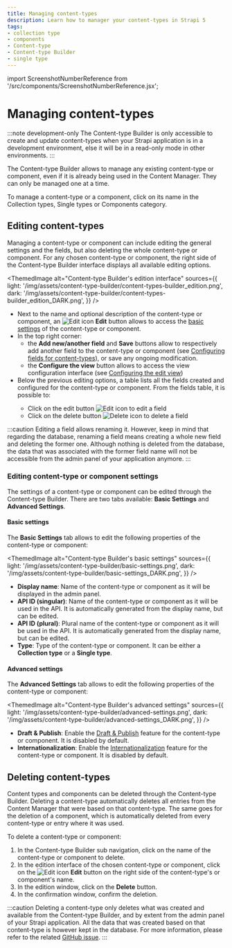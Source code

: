 ```yaml
---
title: Managing content-types
description: Learn how to manager your content-types in Strapi 5
tags:
- collection type
- components
- Content-type
- Content-type Builder
- single type
---
```


import ScreenshotNumberReference from '/src/components/ScreenshotNumberReference.jsx';

# Managing content-types

:::note development-only
The Content-type Builder is only accessible to create and update content-types when your Strapi application is in a development environment, else it will be in a read-only mode in other environments.
:::

The Content-type Builder allows to manage any existing content-type or component, even if it is already being used in the Content Manager. They can only be managed one at a time.

To manage a content-type or a component, click on its name in the Collection types, Single types or Components category.

## Editing content-types

Managing a content-type or component can include editing the general settings and the fields, but also deleting the whole content-type or component. For any chosen content-type or component, the right side of the Content-type Builder interface displays all available editing options.

<ThemedImage
  alt="Content-type Builder's edition interface"
  sources={{
    light: '/img/assets/content-type-builder/content-types-builder_edition.png',
    dark: '/img/assets/content-type-builder/content-types-builder_edition_DARK.png',
  }}
/>

- Next to the name and optional description of the content-type or component, an ![Edit icon](/img/assets/icons/v5/Pencil.svg) **Edit** button <ScreenshotNumberReference number="1" /> allows to access the [basic settings](#editing-content-type-or-component-settings) of the content-type or component.
- In the top right corner:
  - the **Add new/another field** and **Save** buttons <ScreenshotNumberReference number="2" /> allow to respectively add another field to the content-type or component (see [Configuring fields for content-types](/user-docs/content-type-builder/configuring-fields-content-type)), or save any ongoing modification.
  - the **Configure the view** button allows to access the view configuration interface (see [Configuring the edit view](/user-docs/content-manager/configuring-view-of-content-type#configuring-the-edit-view))
- Below the previous editing options, a table <ScreenshotNumberReference number="3" /> lists all the fields created and configured for the content-type or component. From the fields table, it is possible to:
  - Click on the edit button ![Edit icon](/img/assets/icons/v5/Pencil.svg) to edit a field
  - Click on the delete button ![Delete icon](/img/assets/icons/v5/Trash.svg) to delete a field

:::caution
Editing a field allows renaming it. However, keep in mind that regarding the database, renaming a field means creating a whole new field and deleting the former one. Although nothing is deleted from the database, the data that was associated with the former field name will not be accessible from the admin panel of your application anymore.
:::

### Editing content-type or component settings

The settings of a content-type or component can be edited through the Content-type Builder. There are two tabs available: **Basic Settings** and **Advanced Settings**.

#### Basic settings

The **Basic Settings** tab allows to edit the following properties of the content-type or component:

<ThemedImage
  alt="Content-type Builder's basic settings"
  sources={{
    light: '/img/assets/content-type-builder/basic-settings.png',
    dark: '/img/assets/content-type-builder/basic-settings_DARK.png',
  }}
/>

* **Display name**: Name of the content-type or component as it will be displayed in the admin panel.
* **API ID (singular)**: Name of the content-type or component as it will be used in the API. It is automatically generated from the display name, but can be edited.
* **API ID (plural)**: Plural name of the content-type or component as it will be used in the API. It is automatically generated from the display name, but can be edited.
* **Type**: Type of the content-type or component. It can be either a **Collection type** or a **Single type**.

#### Advanced settings

The **Advanced Settings** tab allows to edit the following properties of the content-type or component:

<ThemedImage
  alt="Content-type Builder's advanced settings"
  sources={{
    light: '/img/assets/content-type-builder/advanced-settings.png',
    dark: '/img/assets/content-type-builder/advanced-settings_DARK.png',
  }}
/>

* **Draft & Publish**: Enable the [Draft & Publish](/user-docs/content-manager/saving-and-publishing-content) feature for the content-type or component. It is disabled by default.
* **Internationalization**: Enable the [Internationalization](/user-docs/content-manager/translating-content) feature for the content-type or component. It is disabled by default.

<!--
* **Review workflows**: Enable the [Review Workflows](/user-docs/settings/review-workflows) <EnterpriseBadge /> feature for the content-type. It is disabled by default.
-->

## Deleting content-types

Content types and components can be deleted through the Content-type Builder. Deleting a content-type automatically deletes all entries from the Content Manager that were based on that content-type. The same goes for the deletion of a component, which is automatically deleted from every content-type or entry where it was used.

To delete a content-type or component:

1. In the Content-type Builder sub navigation, click on the name of the content-type or component to delete.
2. In the edition interface of the chosen content-type or component, click on the ![Edit icon](/img/assets/icons/v5/Pencil.svg) **Edit** button on the right side of the content-type's or component's name.
3. In the edition window, click on the **Delete** button.
4. In the confirmation window, confirm the deletion.

:::caution
Deleting a content-type only deletes what was created and available from the Content-type Builder, and by extent from the admin panel of your Strapi application. All the data that was created based on that content-type is however kept in the database. For more information, please refer to the related [GitHub issue](https://github.com/strapi/strapi/issues/1114).
:::
